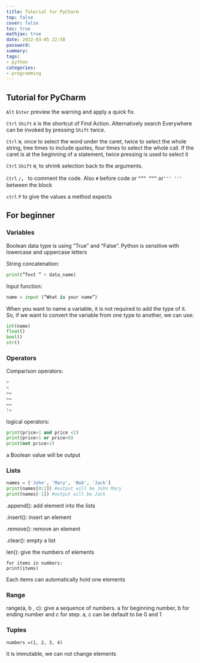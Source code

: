 ```yaml
---
title: Tutorial for PyCharm
top: false
cover: false
toc: true
mathjax: true
date: 2022-03-05 22:58
password:
summary:
tags:
- python
categories:
- programming
---
```


## Tutorial for PyCharm

`Alt` `Enter` preview the warning and apply a quick fix.

`Ctrl` `Shift` `A` is the shortcut of Find Action. Alternatively search Everywhere can be invoked by pressing `Shift` twice.

`Ctrl` `W`, once to select the word under the caret, twice to select the whole string, tree times to include quotes, four times to select the whole call. If the caret is at the beginning of a statement, twice pressing is used to select it 

`Ctrl` `Shift` `W`, to shrink selection back to the arguments. 

`Ctrl` `/`， to comment the code. Also `#` before code or `“”“ ”“”` or`‘'' '''` between the block

`ctrl` `P` to give the values a method expects

## For beginner

### Variables

Boolean data type is using “True” and “False”. Python is sensitive with lowercase and uppercase letters

String concatenation: 

```python
print(“Text ” + data_name)
```

Input function: 

```python
name = input (“What is your name”)
```

When you want to name a variable, it is not required to add the type of it. So, if we want to convert the variable from one type to another, we can use:

```python
int(name)
float()
bool()
str()
```

### Operators

Comparison operators:

```python
>
<
<=
>=
==
!=
```

logical operators:

```python
print(price>1 and price <2)
print(price>1 or price<0)
print(not price>1)
```

a Boolean value will be output

### Lists

```python
names = ['John', 'Mary', 'Bob', 'Jack']
print(names[0:2]) #output will be John Mary
print(names[-1]) #output will be Jack
```

.append(): add element into the lists

.insert(): insert an element

.remove(): remove an element

.clear(): empty a list

len(): give the numbers of elements

```
for items in numbers:
print(items)
```

Each items can automatically hold one elements

### Range

range(a, b , c): give a sequence of numbers. a for beginning number, b for ending number and c for step. a, c can be default to be 0 and 1

### Tuples

```
numbers =(1, 2, 3, 4)
```

it is immutable, we can not change elements





